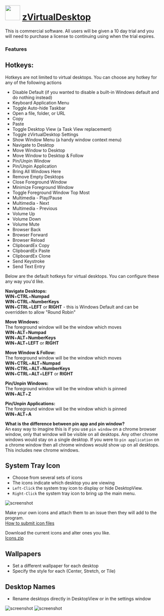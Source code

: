 ﻿# <img src="https://cdn.jsdelivr.net/gh/chtof/chocolatey-packages/automatic/zvirtualdesktop/packageDefaultIcon.png" width="48" height="48"/> [zVirtualDesktop](https://chocolatey.org/packages/zvirtualdesktop)

This is commercial software. All users will be given a 10 day trial and you will need to purchase a license to continuing using when the trial expires.

### Features  

## Hotkeys:  

Hotkeys are not limited to virtual desktops. You can choose any hotkey for any of the following actions  
  
- Disable Default (if you wanted to disable a built-in Windows default and do nothing instead)  
- Keyboard Application Menu  
- Toggle Auto-hide Taskbar  
- Open a file, folder, or URL  
- Copy  
- Paste  
- Toggle Desktop View (a Task View replacement)  
- Toggle zVirtualDesktop Settings  
- Show Window Menu (a handy window context menu)  
- Navigate to Desktop  
- Move Window to Desktop  
- Move Window to Desktop & Follow  
- Pin/Unpin Window  
- Pin/Unpin Application  
- Bring All Windows Here  
- Remove Empty Desktops  
- Close Foreground Window  
- Minimize Foreground Window  
- Toggle Foreground Window Top Most  
- Multimedia - Play/Pause  
- Multimedia - Next  
- Multimedia - Previous  
- Volume Up  
- Volume Down  
- Volume Mute  
- Browser Back  
- Browser Forward  
- Browser Reload  
- ClipboardEx Copy  
- ClipboardEx Paste  
- ClipboardEx Clone  
- Send Keystroke  
- Send Text Entry  

Below are the default hotkeys for virtual desktops. You can configure these any way you'd like.

__Navigate Desktops:__  
__WIN__+__CTRL__+__Numpad__  
__WIN__+__CTRL__+__NumberKeys__  
__WIN__+__CTRL__+__LEFT__ or __RIGHT__ - this is Windows Default and can be overridden to allow "Round Robin"   

__Move Windows:__  
The foreground window will be the window which moves  
__WIN__+__ALT__+__Numpad__  
__WIN__+__ALT__+__NumberKeys__  
__WIN__+__ALT__+__LEFT__ or __RIGHT__

__Move Window & Follow:__  
The foreground window will be the window which moves  
__WIN__+__CTRL__+__ALT__+__Numpad__  
__WIN__+__CTRL__+__ALT__+__NumberKeys__  
__WIN__+__CTRL__+__ALT__+__LEFT__ or __RIGHT__

__Pin/Unpin Windows:__  
The foreground window will be the window which is pinned  
__WIN__+__ALT__+__Z__

__Pin/Unpin Applications:__  
The foreground window will be the window which is pinned  
__WIN__+__ALT__+__A__

__What is the difference between pin app and pin window?__  
An easy way to imagine this is if you use `pin window` on a chrome browser window, 
only that window will be visible on all desktops. Any other chrome windows would 
stay on a single desktop. If you were to `pin application` on a chrome window then 
all chrome windows would show up on all desktops. This includes new chrome windows.

## System Tray Icon  
- Choose from several sets of icons  
- The icons indicate which desktop you are viewing  
- `Left-Click` the system tray icon to display or hide DesktopView.  
- `Right-Click` the system tray icon to bring up the main menu.

![screenshot](https://cdn.jsdelivr.net/gh/chtof/chocolatey-packages/automatic/zVirtualDesktop/screenshot1.png)

Make your own icons and attach them to an issue then they will add to the program.  
[How to submit icon files](https://github.com/mzomparelli/zVirtualDesktop/issues/23)

Download the current icons and alter ones you like.  
[Icons.zip](https://github.com/mzomparelli/zVirtualDesktop/blob/master/zVirtualDesktop/Icons.zip?raw=true)

## Wallpapers  
- Set a different wallpaper for each desktop  
- Specify the style for each (Center, Stretch, or Tile)

## Desktop Names  
- Rename desktops directly in DesktopView or in the settings window   

![screenshot](https://cdn.jsdelivr.net/gh/chtof/chocolatey-packages/automatic/zVirtualDesktop/screenshot2.gif)
![screenshot](https://cdn.jsdelivr.net/gh/chtof/chocolatey-packages/automatic/zVirtualDesktop/screenshot3.gif)